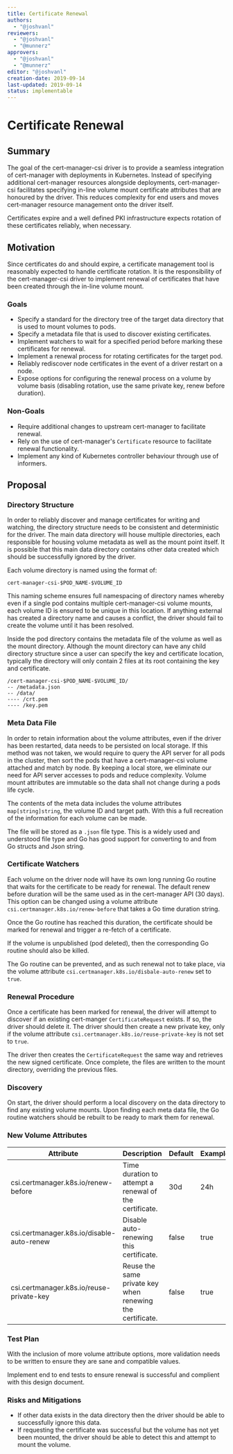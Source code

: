 ```yaml
---
title: Certificate Renewal
authors:
  - "@joshvanl"
reviewers:
  - "@joshvanl"
  - "@munnerz"
approvers:
  - "@joshvanl"
  - "@munnerz"
editor: "@joshvanl"
creation-date: 2019-09-14
last-updated: 2019-09-14
status: implementable
---
```


# Certificate Renewal

## Summary

The goal of the cert-manager-csi driver is to provide a seamless integration of
cert-manager with deployments in Kubernetes. Instead of specifying additional
cert-manager resources alongside deployments, cert-manager-csi facilitates
specifying in-line volume mount certificate attributes that are honoured by the
driver. This reduces complexity for end users and moves cert-manager resource
management onto the driver itself.

Certificates expire and a well defined PKI infrastructure expects rotation of
these certificates reliably, when necessary.

## Motivation

Since certificates do and should expire, a certificate management tool is
reasonably expected to handle certificate rotation. It is the responsibility of
the cert-manager-csi driver to implement renewal of certificates that have been
created through the in-line volume mount.

### Goals

- Specify a standard for the directory tree of the target data directory that is
  used to mount volumes to pods.
- Specify a metadata file that is used to discover existing certificates.
- Implement watchers to wait for a specified period before marking these
  certificates for renewal.
- Implement a renewal process for rotating certificates for the target pod.
- Reliably rediscover node certificates in the event of a driver restart on a
  node.
- Expose options for configuring the renewal process on a volume by volume basis
  (disabling rotation, use the same private key, renew before duration).

### Non-Goals

- Require additional changes to upstream cert-manager to facilitate renewal.
- Rely on the use of cert-manager's `Certificate` resource to facilitate renewal
  functionality.
- Implement any kind of Kubernetes controller behaviour through use of informers.

## Proposal

### Directory Structure

In order to reliably discover and manage certificates for writing and watching,
the directory structure needs to be consistent and deterministic for the driver.
The main data directory will house multiple directories, each responsible for
housing volume metadata as well as the mount point itself. It is possible that
this main data directory contains other data created which should be successfully
ignored by the driver.

Each volume directory is named using the format of:

```
cert-manager-csi-$POD_NAME-$VOLUME_ID
```

This naming scheme ensures full namespacing of directory names whereby even if a
single pod contains multiple cert-manager-csi volume mounts, each volume ID is
ensured to be unique in this location. If anything external has created a
directory name and causes a conflict, the driver should fail to create the
volume until it has been resolved.

Inside the pod directory contains the metadata file of the volume as well as the
mount directory. Although the mount directory can have any child directory
structure since a user can specify the key and certificate location, typically
the directory will only contain 2 files at its root containing the key and
certificate.

```
/cert-manager-csi-$POD_NAME-$VOLUME_ID/
-- /metadata.json
-- /data/
---- /crt.pem
---- /key.pem
```

### Meta Data File

In order to retain information about the volume attributes, even if the driver
has been restarted, data needs to be persisted on local storage. If this method
was not taken, we would require to query the API server for all pods in the
cluster, then sort the pods that have a cert-manager-csi volume attached and
match by node. By keeping a local store, we eliminate our need for API server
accesses to pods and reduce complexity. Volume mount attributes are immutable so
the data shall not change during a pods life cycle.

The contents of the meta data includes the volume attributes
`map[string]string`, the volume ID and target path. With this a full recreation
of the information for each volume can be made.

The file will be stored as a `.json` file type. This is a widely used and
understood file type and Go has good support for converting to and from Go
structs and Json string.

### Certificate Watchers

Each volume on the driver node will have its own long running Go routine that
waits for the certificate to be ready for renewal. The default renew before
duration will be the same used as in the cert-manager API (30 days). This
option can be changed using a volume attribute
`csi.certmanager.k8s.io/renew-before` that takes a Go time duration string.

Once the Go routine has reached this duration, the certificate should be marked
for renewal and trigger a re-fetch of a certificate.

If the volume is unpublished (pod deleted), then the corresponding Go routine
should also be killed.

The Go routine can be prevented, and as such renewal not to take place, via the
volume attribute `csi.certmanager.k8s.io/disbale-auto-renew` set to `true`.

### Renewal Procedure

Once a certificate has been marked for renewal, the driver will attempt to
discover if an existing cert-manger `CertificateRequest` exists. If so, the
driver should delete it. The driver should then create a new private key, only
if the volume attribute `csi.certmanager.k8s.io/reuse-private-key` is not set
to `true`.

The driver then creates the `CertificateRequest` the same way and retrieves the
new signed certificate. Once complete, the files are written to the mount
directory, overriding the previous files.

### Discovery

On start, the driver should perform a local discovery on the data directory
to find any existing volume mounts. Upon finding each meta data file, the Go
routine watchers should be rebuilt to be ready to mark them for renewal.

### New Volume Attributes

| Attribute                                 | Description                                               | Default | Example |
|-------------------------------------------|-----------------------------------------------------------|---------|---------|
| csi.certmanager.k8s.io/renew-before       | Time duration to attempt a renewal of the certificate.    | 30d     | 24h     |
| csi.certmanager.k8s.io/disable-auto-renew | Disable auto-renewing this certificate.                   | false   | true    |
| csi.certmanager.k8s.io/reuse-private-key  | Reuse the same private key when renewing the certificate. | false   | true    |

### Test Plan

With the inclusion of more volume attribute options, more validation needs to
be written to ensure they are sane and compatible values.

Implement end to end tests to ensure renewal is successful and complient with
this design document.

### Risks and Mitigations

- If other data exists in the data directory then the driver should be able to
  successfully ignore this data.
- If requesting the certificate was successful but the volume has not yet been
  mounted, the driver should be able to detect this and attempt to mount the
  volume.
